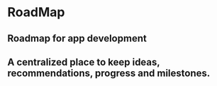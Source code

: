 # RoadMap
Roadmap for app development  
---  
## A centralized place to keep ideas, recommendations, progress and milestones.  

